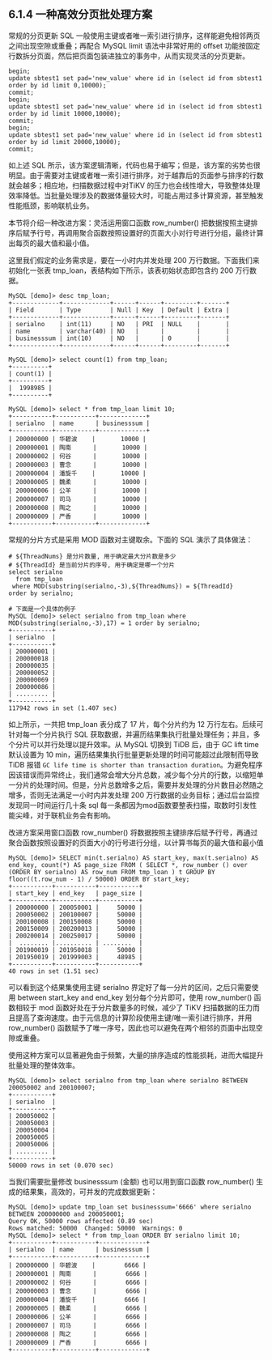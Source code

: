 ## 6.1.4 一种高效分页批处理方案

常规的分页更新 SQL 一般使用主键或者唯一索引进行排序，这样能避免相邻两页之间出现空隙或重叠；再配合 MySQL limit 语法中非常好用的 offset 功能按固定行数拆分页面，然后把页面包装进独立的事务中，从而实现灵活的分页更新。

```
begin;
update sbtest1 set pad='new_value' where id in (select id from sbtest1 order by id limit 0,10000);
commit;
begin;
update sbtest1 set pad='new_value' where id in (select id from sbtest1 order by id limit 10000,10000);
commit;
begin;
update sbtest1 set pad='new_value' where id in (select id from sbtest1 order by id limit 20000,10000);
commit;
```
如上述 SQL 所示，该方案逻辑清晰，代码也易于编写；但是，该方案的劣势也很明显。由于需要对主键或者唯一索引进行排序，对于越靠后的页面参与排序的行数就会越多；相应地，扫描数据过程中对TiKV 的压力也会线性增大，导致整体处理效率降低。当批量处理涉及的数据体量较大时，可能占用过多计算资源，甚至触发性能瓶颈，影响联机业务。

本节将介绍一种改进方案：灵活运用窗口函数 row_number() 把数据按照主键排序后赋予行号，再调用聚合函数按照设置好的页面大小对行号进行分组，最终计算出每页的最大值和最小值。

这里我们假定的业务需求是，要在一小时内并发处理 200 万行数据。下面我们来初始化一张表 tmp_loan，表结构如下所示，该表初始状态即包含约 200 万行数据。

```
MySQL [demo]> desc tmp_loan;
+-------------+-------------+------+------+---------+-------+
| Field       | Type        | Null | Key  | Default | Extra |
+-------------+-------------+------+------+---------+-------+
| serialno    | int(11)     | NO   | PRI  | NULL    |       |
| name        | varchar(40) | NO   |      |         |       |
| businesssum | int(10)     | NO   |      | 0       |       |
+-------------+-------------+------+------+---------+-------+

MySQL [demo]> select count(1) from tmp_loan;
+----------+
| count(1) |
+----------+
|  1998985 |
+----------+

MySQL [demo]> select * from tmp_loan limit 10;
+-----------+-----------+-------------+
| serialno  | name      | businesssum |
+-----------+-----------+-------------+
| 200000000 | 华碧波    |       10000 |
| 200000001 | 陶南      |       10000 |
| 200000002 | 何谷      |       10000 |
| 200000003 | 曹念      |       10000 |
| 200000004 | 潘旋千    |       10000 |
| 200000005 | 魏柔      |       10000 |
| 200000006 | 公羊      |       10000 |
| 200000007 | 司马      |       10000 |
| 200000008 | 陶之      |       10000 |
| 200000009 | 严香      |       10000 |
+-----------+-----------+-------------+
```

常规的分片方式是采用 MOD 函数对主键取余。下面的 SQL 演示了具体做法：

```
# ${ThreadNums} 是分片数量, 用于确定最大分片数是多少
# ${ThreadId} 是当前分片的序号, 用于确定是哪一个分片  
select serialno 
  from tmp_loan 
 where MOD(substring(serialno,-3),${ThreadNums}) = ${ThreadId} 
order by serialno;

# 下面是一个具体的例子
MySQL [demo]> select serialno from tmp_loan where MOD(substring(serialno,-3),17) = 1 order by serialno;
+-----------+
| serialno  |
+-----------+
| 200000001 |
| 200000018 |
| 200000035 |
| 200000052 |
| 200000069 |
| 200000086 |
| ......... |
+-----------+
117942 rows in set (1.407 sec)
```

如上所示，一共把 tmp_loan 表分成了 17 片，每个分片约为 12 万行左右。后续可针对每一个分片执行 SQL 获取数据，并遍历结果集执行批量处理任务；并且，多个分片可以并行处理以提升效率。从 MySQL 切换到 TiDB 后，由于 GC lift time 默认设置为 10 min，遍历结果集执行批量更新处理的时间可能超过此限制而导致 TiDB 报错 `GC life time is shorter than transaction duration`。为避免程序因该错误而异常终止，我们通常会增大分片总数，减少每个分片的行数，以缩短单一分片的处理时间。但是，分片总数增多之后，需要并发处理的分片数目必然随之增多，否则无法满足一小时内并发处理 200 万行数据的业务目标；通过后台监控发现同一时间运行几十条 sql 每一条都因为mod函数要整表扫描，取数时引发性能尖峰，对于联机业务会有影响。

改进方案采用窗口函数 row_number() 将数据按照主键排序后赋予行号，再通过聚合函数按照设置好的页面大小的行号进行分组，以计算书每页的最大值和最小值

```
MySQL [demo]> SELECT min(t.serialno) AS start_key, max(t.serialno) AS end_key, count(*) AS page_size FROM ( SELECT *, row_number () over (ORDER BY serialno) AS row_num FROM tmp_loan ) t GROUP BY floor((t.row_num - 1) / 50000) ORDER BY start_key;
+-----------+-----------+-----------+
| start_key | end_key   | page_size |
+-----------+-----------+-----------+
| 200000000 | 200050001 |     50000 |
| 200050002 | 200100007 |     50000 |
| 200100008 | 200150008 |     50000 |
| 200150009 | 200200013 |     50000 |
| 200200014 | 200250017 |     50000 |
|  ........ |.......... | ........  |
| 201900019 | 201950018 |     50000 |
| 201950019 | 201999003 |     48985 |
+-----------+-----------+-----------+
40 rows in set (1.51 sec)
```

可以看到这个结果集使用主键 serialno 界定好了每一分片的区间，之后只需要使用 between start_key and end_key 划分每个分片即可，使用 row_number() 函数相较于 mod 函数好处在于分片数量多的时候，减少了 TiKV 扫描数据的压力而且提高了查询速度。由于元信息的计算阶段使用主键/唯一索引进行排序，并用 row_number() 函数赋予了唯一序号，因此也可以避免在两个相邻的页面中出现空隙或重叠。

使用这种方案可以显著避免由于频繁，大量的排序造成的性能损耗，进而大幅提升批量处理的整体效率。

```
MySQL [demo]> select serialno from tmp_loan where serialno BETWEEN 200050002 and 200100007;
+-----------+
| serialno  |
+-----------+
| 200050002 |
| 200050003 |
| 200050004 |
| 200050005 |
| 200050006 |
| ......... |
+-----------+
50000 rows in set (0.070 sec)
```

当我们需要批量修改 businesssum (金额) 也可以用到窗口函数 row_number() 生成的结果集，高效的，可并发的完成数据更新：

```
MySQL [demo]> update tmp_loan set businesssum='6666' where serialno BETWEEN 200000000 and 200050001;
Query OK, 50000 rows affected (0.89 sec)
Rows matched: 50000  Changed: 50000  Warnings: 0
MySQL [demo]> select * from tmp_loan ORDER BY serialno limit 10;
+-----------+-----------+-------------+
| serialno  | name      | businesssum |
+-----------+-----------+-------------+
| 200000000 | 华碧波    |        6666 |
| 200000001 | 陶南      |        6666 |
| 200000002 | 何谷      |        6666 |
| 200000003 | 曹念      |        6666 |
| 200000004 | 潘旋千    |        6666 |
| 200000005 | 魏柔      |        6666 |
| 200000006 | 公羊      |        6666 |
| 200000007 | 司马      |        6666 |
| 200000008 | 陶之      |        6666 |
| 200000009 | 严香      |        6666 |
+-----------+-----------+-------------+
```
